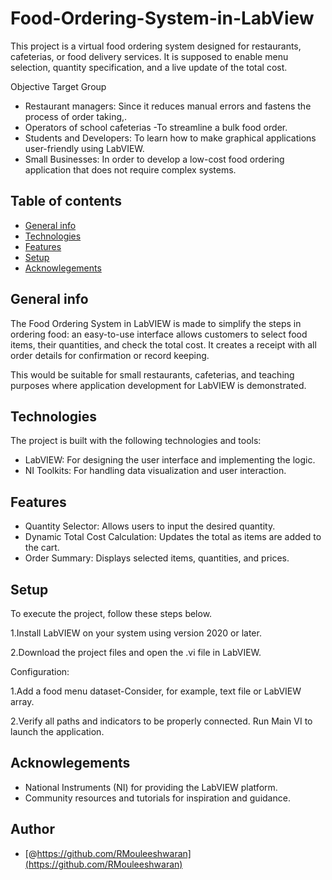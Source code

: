 # Food-Ordering-System-in-LabView
This project is a virtual food ordering system designed for restaurants, cafeterias, or food delivery services. It is supposed to enable menu selection, quantity specification, and a live update of the total cost.

Objective Target Group
- Restaurant managers: Since it reduces manual errors and fastens the process of order taking,.
- Operators of school cafeterias -To streamline a bulk food order.
- Students and Developers: To learn how to make graphical applications user-friendly using LabVIEW.
- Small Businesses: In order to develop a low-cost food ordering application that does not require complex systems.

## Table of contents
* [General info](#general-info)
* [Technologies](#technologies)
* [Features](#features)
* [Setup](#setup)
* [Acknowlegements](#acknowlegements)


## General info
The Food Ordering System in LabVIEW is made to simplify the steps in ordering food: an easy-to-use interface allows customers to select food items, their quantities, and check the total cost. It creates a receipt with all order details for confirmation or record keeping.

This would be suitable for small restaurants, cafeterias, and teaching purposes where application development for LabVIEW is demonstrated.	
## Technologies
The project is built with the following technologies and tools:

- LabVIEW: For designing the user interface and implementing the logic.
- NI Toolkits: For handling data visualization and user interaction.
	
## Features
- Quantity Selector: Allows users to input the desired quantity.
- Dynamic Total Cost Calculation: Updates the total as items are added to the cart.
- Order Summary: Displays selected items, quantities, and prices.

## Setup
To execute the project, follow these steps below.

1.Install LabVIEW on your system using version 2020 or later.

2.Download the project files and open the .vi file in LabVIEW.

Configuration:

1.Add a food menu dataset-Consider, for example, text file or LabVIEW array.

2.Verify all paths and indicators to be properly connected.
Run Main VI to launch the application.

## Acknowlegements

- National Instruments (NI) for providing the LabVIEW platform.
- Community resources and tutorials for inspiration and guidance.

  
## Author

- [@https://github.com/RMouleeshwaran](https://github.com/RMouleeshwaran)

